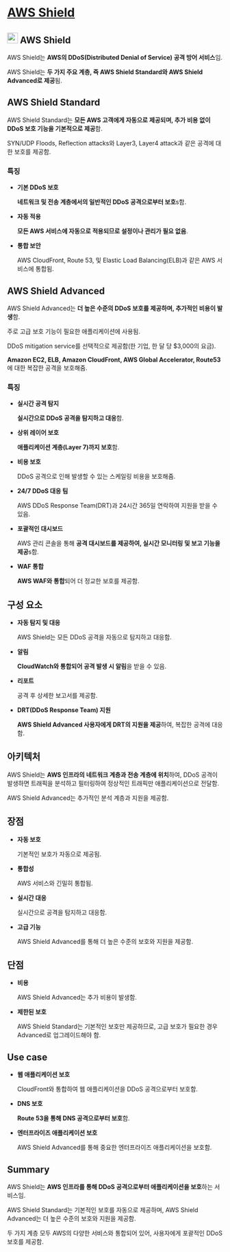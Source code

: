 # [AWS Shield](https://aws.amazon.com/ko/shield/)

## <img src = "https://github.com/user-attachments/assets/d7c71d10-097f-4adc-a073-4b3f529e6d09" width = "25" height = "25"> AWS Shield

AWS Shield는 **AWS의 DDoS(Distributed Denial of Service) 공격 방어 서비스**임. 

AWS Shield는 **두 가지 주요 계층, 즉 AWS Shield Standard와 AWS Shield Advanced로 제공**됨.

## AWS Shield Standard

AWS Shield Standard는 **모든 AWS 고객에게 자동으로 제공되며, 추가 비용 없이 DDoS 보호 기능을 기본적으로 제공**함.

SYN/UDP Floods, Reflection attacks와 Layer3, Layer4 attack과 같은 공격에 대한 보호를 제공함.

### 특징

* **기본 DDoS 보호**

    **네트워크 및 전송 계층에서의 일반적인 DDoS 공격으로부터 보호**s함.

* **자동 적용**

    **모든 AWS 서비스에 자동으로 적용되므로 설정이나 관리가 필요 없음**.

* **통합 보안**

    AWS CloudFront, Route 53, 및 Elastic Load Balancing(ELB)과 같은 AWS 서비스에 통합됨.

## AWS Shield Advanced

AWS Shield Advanced는 **더 높은 수준의 DDoS 보호를 제공하며, 추가적인 비용이 발생**함. 

주로 고급 보호 기능이 필요한 애플리케이션에 사용됨.

DDoS mitigation service를 선택적으로 제공함(한 기업, 한 달 당 $3,000의 요금).

**Amazon EC2, ELB, Amazon CloudFront, AWS Global Accelerator, Route53**에 대한 복잡한 공격을 보호해줌.

### 특징

* **실시간 공격 탐지**

    **실시간으로 DDoS 공격을 탐지하고 대응**함.

* **상위 레이어 보호**

    **애플리케이션 계층(Layer 7)까지 보호**함.

* **비용 보호**

    DDoS 공격으로 인해 발생할 수 있는 스케일링 비용을 보호해줌.

* **24/7 DDoS 대응 팀**

    AWS DDoS Response Team(DRT)과 24시간 365일 연락하여 지원을 받을 수 있음.

* **포괄적인 대시보드**

    AWS 관리 콘솔을 통해 **공격 대시보드를 제공하여, 실시간 모니터링 및 보고 기능을 제공**s함.

* **WAF 통합**

    **AWS WAF와 통합**되어 더 정교한 보호를 제공함.

## 구성 요소

* **자동 탐지 및 대응**

    AWS Shield는 모든 DDoS 공격을 자동으로 탐지하고 대응함.

* **알림**

    **CloudWatch와 통합되어 공격 발생 시 알림**을 받을 수 있음.

* **리포트**

    공격 후 상세한 보고서를 제공함.

* **DRT(DDoS Response Team) 지원**

    **AWS Shield Advanced 사용자에게 DRT의 지원을 제공**하여, 복잡한 공격에 대응함.

## 아키텍처

AWS Shield는 **AWS 인프라의 네트워크 계층과 전송 계층에 위치**하여, DDoS 공격이 발생하면 트래픽을 분석하고 필터링하여 정상적인 트래픽만 애플리케이션으로 전달함. 

AWS Shield Advanced는 추가적인 분석 계층과 지원을 제공함.


## 장점

* **자동 보호**

    기본적인 보호가 자동으로 제공됨.

* **통합성**

    AWS 서비스와 긴밀히 통합됨.

* **실시간 대응**

    실시간으로 공격을 탐지하고 대응함.

* **고급 기능**

    AWS Shield Advanced를 통해 더 높은 수준의 보호와 지원을 제공함.

## 단점

* **비용**

    AWS Shield Advanced는 추가 비용이 발생함.

* **제한된 보호**

    AWS Shield Standard는 기본적인 보호만 제공하므로, 고급 보호가 필요한 경우 Advanced로 업그레이드해야 함.

## Use case

* **웹 애플리케이션 보호**

    CloudFront와 통합하여 웹 애플리케이션을 DDoS 공격으로부터 보호함.

* **DNS 보호**

    **Route 53을 통해 DNS 공격으로부터 보호**함.

* **엔터프라이즈 애플리케이션 보호**

    AWS Shield Advanced를 통해 중요한 엔터프라이즈 애플리케이션을 보호함.

## Summary

AWS Shield는 **AWS 인프라를 통해 DDoS 공격으로부터 애플리케이션을 보호**하는 서비스임. 

AWS Shield Standard는 기본적인 보호를 자동으로 제공하며, AWS Shield Advanced는 더 높은 수준의 보호와 지원을 제공함. 

두 가지 계층 모두 AWS의 다양한 서비스와 통합되어 있어, 사용자에게 포괄적인 DDoS 보호를 제공함.